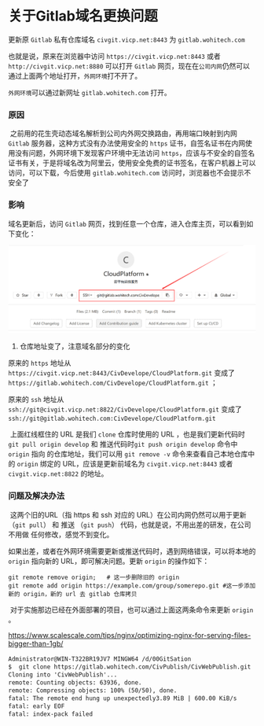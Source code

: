 # 关于Gitlab域名更换问题

更新原 `Gitlab` 私有仓库域名 `civgit.vicp.net:8443` 为 `gitlab.wohitech.com` 

也就是说，原来在浏览器中访问 `https://civgit.vicp.net:8443` 或者 `http://civgit.vicp.net:8880` 可以打开 `Gitlab` 网页，现在在`公司内网`仍然可以通过上面两个地址打开，`外网环境`打不开了。

`外网环境`可以通过新网址 `gitlab.wohitech.com` 打开。 

### 原因

​	之前用的花生壳动态域名解析到公司内外网交换路由，再用端口映射到内网 `Gitlab` 服务器，这种方式没有办法使用安全的 `https` 证书，自签名证书在内网使用没有问题，外网环境下发现客户环境中无法访问 `https`，应该与不安全的自签名证书有关，于是将域名改为阿里云，使用安全免费的证书签名，在客户机器上可以访问，可以下载，今后使用 `gitlab.wohitech.com` 访问时，浏览器也不会提示不安全了

### 影响

域名更新后，访问 `Gitlab` 网页，找到任意一个仓库，进入仓库主页，可以看到如下变化：

![1541126727309](./关于Gitlab域名更换问题/1541126727309.png)

1. 仓库地址变了，注意域名部分的变化

原来的 `https` 地址从 `https://civgit.vicp.net:8443/CivDevelope/CloudPlatform.git` 变成了 `https://gitlab.wohitech.com/CivDevelope/CloudPlatform.git` ；

原来的 `ssh` 地址从 `ssh://git@civgit.vicp.net:8822/CivDevelope/CloudPlatform.git` 变成了 `ssh://git@gitlab.wohitech.com:CivDevelope/CloudPlatform.git` 



​	上面红线框住的 URL 是我们 `clone` 仓库时使用的 URL ，也是我们更新代码时 `git pull origin develop` 和 推送代码时`git push origin develop` 命令中 `origin` 指向 的仓库地址，我们可以用 `git remove -v` 命令来查看自己本地仓库中的 `origin` 绑定的 URL，应该是更新前域名为  `civgit.vicp.net:8443` 或者 `civgit.vicp.net:8822` 的地址。



### 问题及解决办法

​	这两个旧的URL（指 https 和 ssh 对应的 URL）在公司内网仍然可以用于更新（`git pull`） 和 推送 （`git push`） 代码，也就是说，不用出差的研发，在公司不用做 任何修改，感觉不到变化。

​	如果出差，或者在外网环境需要更新或推送代码时，遇到网络错误，可以将本地的 `origin` 指向新的 URL，即可解决问题。更新 `origin` 的操作如下：

```shell
git remote remove origin;	# 这一步删除旧的 origin
git remote add origin https://example.com/group/somerepo.git #这一步添加新的 origin，新的 url 去 gitlab 仓库拷贝
```

​	对于实施那边已经在外面部署的项目，也可以通过上面这两条命令来更新 `origin` 。







https://www.scalescale.com/tips/nginx/optimizing-nginx-for-serving-files-bigger-than-1gb/



```shell
Administrator@WIN-T322BR19JV7 MINGW64 /d/00GitSation
$  git clone https://gitlab.wohitech.com/CivPublish/CivWebPublish.git
Cloning into 'CivWebPublish'...
remote: Counting objects: 63936, done.
remote: Compressing objects: 100% (50/50), done.
fatal: The remote end hung up unexpectedly3.89 MiB | 600.00 KiB/s
fatal: early EOF
fatal: index-pack failed
```

